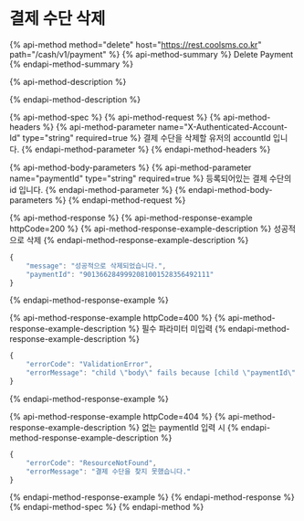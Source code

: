 # 결제 수단 삭제

{% api-method method="delete" host="https://rest.coolsms.co.kr" path="/cash/v1/payment" %}
{% api-method-summary %}
Delete Payment
{% endapi-method-summary %}

{% api-method-description %}

{% endapi-method-description %}

{% api-method-spec %}
{% api-method-request %}
{% api-method-headers %}
{% api-method-parameter name="X-Authenticated-Account-Id" type="string" required=true %}
결제 수단을 삭제할 유저의 accountId 입니다.
{% endapi-method-parameter %}
{% endapi-method-headers %}

{% api-method-body-parameters %}
{% api-method-parameter name="paymentId" type="string" required=true %}
등록되어있는 결제 수단의 id 입니다.
{% endapi-method-parameter %}
{% endapi-method-body-parameters %}
{% endapi-method-request %}

{% api-method-response %}
{% api-method-response-example httpCode=200 %}
{% api-method-response-example-description %}
성공적으로 삭제
{% endapi-method-response-example-description %}

```javascript
{
    "message": "성공적으로 삭제되었습니다.",
    "paymentId": "9013662849992081001528356492111"
}
```
{% endapi-method-response-example %}

{% api-method-response-example httpCode=400 %}
{% api-method-response-example-description %}
필수 파라미터 미입력
{% endapi-method-response-example-description %}

```javascript
{
    "errorCode": "ValidationError",
    "errorMessage": "child \"body\" fails because [child \"paymentId\" fails because [\"paymentId\" is required]]"
}
```
{% endapi-method-response-example %}

{% api-method-response-example httpCode=404 %}
{% api-method-response-example-description %}
없는 paymentId 입력 시
{% endapi-method-response-example-description %}

```javascript
{
    "errorCode": "ResourceNotFound",
    "errorMessage": "결제 수단을 찾지 못했습니다."
}
```
{% endapi-method-response-example %}
{% endapi-method-response %}
{% endapi-method-spec %}
{% endapi-method %}



